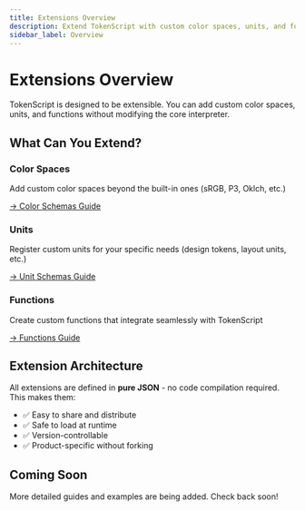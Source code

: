 ```yaml
---
title: Extensions Overview
description: Extend TokenScript with custom color spaces, units, and functions.
sidebar_label: Overview
---
```


# Extensions Overview

TokenScript is designed to be extensible. You can add custom color spaces, units, and functions without modifying the core interpreter.

## What Can You Extend?

### Color Spaces
Add custom color spaces beyond the built-in ones (sRGB, P3, Oklch, etc.)

[→ Color Schemas Guide](./color-schemas)

### Units
Register custom units for your specific needs (design tokens, layout units, etc.)

[→ Unit Schemas Guide](./unit-schemas)

### Functions
Create custom functions that integrate seamlessly with TokenScript

[→ Functions Guide](./functions)

## Extension Architecture

All extensions are defined in **pure JSON** - no code compilation required. This makes them:
- ✅ Easy to share and distribute
- ✅ Safe to load at runtime
- ✅ Version-controllable
- ✅ Product-specific without forking

## Coming Soon

More detailed guides and examples are being added. Check back soon!

